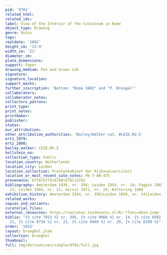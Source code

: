 ```yaml
---
pid: '9701'
related_html: 
related_ids: 
label: View of the Interior of the Colosseum in Rome
object_type: Drawing
genre: Ruins
tags: 
realdate: '1602'
height_cm: '13.9'
width_cm: '21'
diameter_cm: 
plate_dimensions: 
support: Paper
drawing_medium: Pen and brown ink
signature: 
signature_location: 
support_marks: 
further_inscription: 'Bottom: "Roma 1602" and "P. Breugel"'
collaborators: 
collaborator_notes: 
collectors_patrons: 
print_type: 
print_notes: 
printmaker: 
publisher: 
states: 
our_attribution: 
other_attribution_authorities: 'Bailey/Walker cat. #LEID.RU.5'
ertz_1979: 
ertz_2008: 
bailey_walker: LEID.RU.5
hollstein_no: 
collection_type: Public
location_country: Netherlands
location_city: Leiden
location_collection: Prentenkabinet der Rijksuniversiteit
location_or_most_recent_sale_notes: PK-T-AW-475
provenance: 6778|6779|6780|6781|6782
bibliography: Amsterdam 1934, nr. 356; Leiden 1954, nr. 14; Faggin 1965, p. 23, fig.
  21; Leiden 1966, nr. 21; Gerszi 1971, nr. 29; Kettering 1988
exhibition_history: Amsterdam 1934, nr. 356|Leiden 1954, nr. 14|Leiden 1966, nr. 21
related_works: 
copies_and_variants: 
curatorial_files: 
external_resources: https://socrates.leidenuniv.nl/R/-?func=dbin-jump-full&object_id=2885716
biblio: "{% cite 7913 %} nr. 356, {% cite 9068 %} nr. 14, {% cite 8502 %} p. 23, fig.
  21, {% cite 8734 %} nr. 21, {% cite 9469 %} nr. 29, {% cite 8299 %}"
order: '1032'
layout: brueghel_item
collection: brueghel
thumbnail: 
full: img/derivatives/simple/9701/full.jpg
---
```

